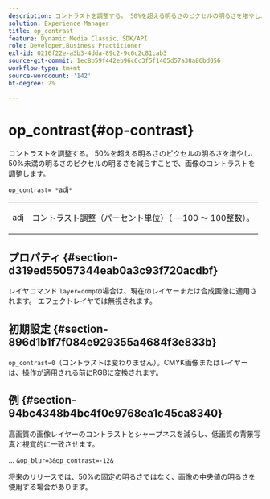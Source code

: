 ```yaml
---
description: コントラストを調整する。 50%を超える明るさのピクセルの明るさを増やし、50%未満の明るさのピクセルの明るさを減らすことで、画像のコントラストを調整します。
solution: Experience Manager
title: op_contrast
feature: Dynamic Media Classic、SDK/API
role: Developer,Business Practitioner
exl-id: 0216f22e-a3b3-4dda-89c2-9c6c2c81cab3
source-git-commit: 1ec8b59f442eb96c6c3f5f1405d57a38a86bd056
workflow-type: tm+mt
source-wordcount: '142'
ht-degree: 2%

---
```


# op_contrast{#op-contrast}

コントラストを調整する。 50%を超える明るさのピクセルの明るさを増やし、50%未満の明るさのピクセルの明るさを減らすことで、画像のコントラストを調整します。

`op_contrast= *`adj`*`

<table id="simpletable_8246802C74424A68A7A2EA5B50A89D42"> 
 <tr class="strow"> 
  <td class="stentry"> <p><span class="varname"> adj</span> </p> </td> 
  <td class="stentry"> <p>コントラスト調整（パーセント単位）（ —100 ～ 100整数）。 </p></td> 
 </tr> 
</table>

## プロパティ {#section-d319ed55057344eab0a3c93f720acdbf}

レイヤコマンド `layer=comp`の場合は、現在のレイヤーまたは合成画像に適用されます。 エフェクトレイヤでは無視されます。

## 初期設定 {#section-896d1b1f7f084e929355a4684f3e833b}

`op_contrast=0`（コントラストは変わりません）。CMYK画像またはレイヤーは、操作が適用される前にRGBに変換されます。

## 例 {#section-94bc4348b4bc4f0e9768ea1c45ca8340}

高画質の画像レイヤーのコントラストとシャープネスを減らし、低画質の背景写真と視覚的に一致させます。

... `&op_blur=3&op_contrast=-12&`

将来のリリースでは、50%の固定の明るさではなく、画像の中央値の明るさを使用する場合があります。
